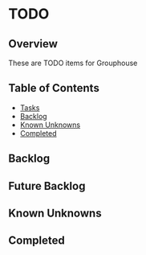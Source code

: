 # TODO 

## Overview 
These are TODO items for Grouphouse 

## Table of Contents 
- [Tasks](#todo)
- [Backlog](#backlog)
- [Known Unknowns](#known-unknowns)      
- [Completed](#completed)

## Backlog

## Future Backlog

## Known Unknowns

## Completed